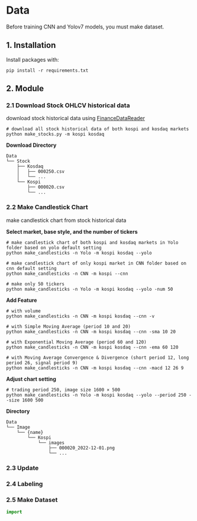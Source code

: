 # Data

Before training CNN and Yolov7 models, you must make dataset.

## 1. Installation
Install packages with:
```
pip install -r requirements.txt
```

## 2. Module
### 2.1 Download Stock OHLCV historical data
download stock historical data using [FinanceDataReader](https://github.com/financedata-org/FinanceDataReader)

```
# download all stock historical data of both kospi and kosdaq markets
python make_stocks.py -m kospi kosdaq
```

__Download Directory__

```
Data
└── Stock
    ├── Kosdaq
    │   ├── 000250.csv
    │   └── ...
    └── Kospi
        ├── 000020.csv
        └── ...
```

### 2.2 Make Candlestick Chart
make candlestick chart from stock historical data

__Select market, base style, and the number of tickers__
```
# make candlestick chart of both kospi and kosdaq markets in Yolo folder based on yolo default setting
python make_candlesticks -n Yolo -m kospi kosdaq --yolo

# make candlestick chart of only kospi market in CNN folder based on cnn default setting
python make_candlesticks -n CNN -m kospi --cnn

# make only 50 tickers
python make_candlesticks -n Yolo -m kospi kosdaq --yolo -num 50
```

__Add Feature__
```
# with volume
python make_candlesticks -n CNN -m kospi kosdaq --cnn -v

# with Simple Moving Average (period 10 and 20)
python make_candlesticks -n CNN -m kospi kosdaq --cnn -sma 10 20

# with Exponential Moving Average (period 60 and 120)
python make_candlesticks -n CNN -m kospi kosdaq --cnn -ema 60 120

# with Moving Average Convergence & Divergence (short period 12, long period 26, signal period 9)
python make_candlesticks -n CNN -m kospi kosdaq --cnn -macd 12 26 9
```

__Adjust chart setting__
```
# trading period 250, image size 1600 × 500
python make_candlesticks -n Yolo -m kospi kosdaq --yolo --period 250 --size 1600 500
```

__Directory__

```
Data
└── Image
    └── {name}
        └── Kospi
            └── images
                ├── 000020_2022-12-01.png
                └── ...
```


### 2.3 Update
### 2.4 Labeling
### 2.5 Make Dataset

```python
import 
```